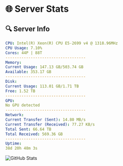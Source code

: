 # 🌐 Server Stats
## 🔍 Server Info
```yaml
CPU: Intel(R) Xeon(R) CPU E5-2699 v4 @ 1318.96MHz
CPU Usage: 7.10%
Cores: 44P | 88T
-----------------------------------
Memory:
Current Usage: 147.13 GB/503.74 GB
Available: 353.17 GB
-----------------------------------
Disk:
Current Usage: 113.01 GB/1.71 TB
Free: 1.52 TB
-----------------------------------
GPU:
No GPU detected
-----------------------------------
Network:
Current Transfer (Sent): 14.80 MB/s
Current Transfer (Received): 77.27 KB/s
Total Sent: 66.64 TB
Total Received: 569.36 GB
-----------------------------------
Uptime:
38d 20h 48m 3s
```
![GitHub Stats](https://img.shields.io/badge/Updated-2025-04-15_18:10:52-blue)